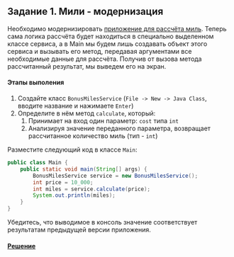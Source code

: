 ## Задание 1. Мили - модернизация

Необходимо модернизировать [приложение для рассчёта миль](https://github.com/ripodgor/Java_QA46_3.1_/blob/f76052b33612d973bdc475eba7e0a0f3abc9bc61/src/Main.java). 
Теперь сама логика рассчёта будет находиться в специально выделенном классе сервиса, а в Main мы будем лишь создавать объект этого сервиса и вызывать его метод, передавая аргументами все необходимые данные для рассчёта. Получив от вызова метода рассчитанный результат, мы выведем его на экран.

#### Этапы выполения
1. Создайте класс `BonusMilesService` (`File -> New -> Java Class`, вводите название и нажимаете `Enter`)
1. Определите в нём метод `calculate`, который:
    1. Принимает на вход один параметр: `cost` типа `int`
    1. Анализируя значение переданного параметра, возвращает рассчитанное количество миль (тип - `int`)
    
Разместите следующий код в классе `Main`:

```java
public class Main {
    public static void main(String[] args) {
        BonusMilesService service = new BonusMilesService();
        int price = 10_000;
        int miles = service.calculate(price);
        System.out.println(miles);
    }
}
```

Убедитесь, что выводимое в консоль значение соответствует результатам предыдущей версии приложения.

#### [Решение](https://github.com/ripodgor/Java_QA46_4)
